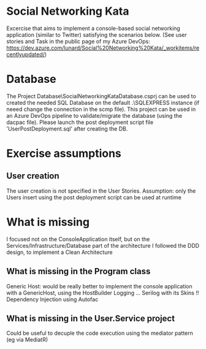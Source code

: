 # Social Networking Kata
Excercise that aims to implement a console-based social networking application (similar to Twitter) satisfying the scenarios below.
(See user stories and Task in the public page of my Azure DevOps: https://dev.azure.com/lunard/Social%20Networking%20Kata/_workitems/recentlyupdated/)

# Database
The Project Database\SocialNetworkingKataDatabase.csprj can be used to created the needed SQL Database on the default .\SQLEXPRESS 
instance (if neeed change the connection in the scmp file).
This project can be used in an Azure DevOps pipeline to validate/migrate the database (using the dacpac file).
Please launch the post deployment script file 'UserPostDeployment.sql' after creating the DB.

# Exercise assumptions 
## User creation
The user creation is not specified in the User Stories. 
Assumption: only the Users insert using the post deployment script can be used at runtime

# What is missing
I focused not on the ConsoleApplication itself, but on the Services/Infrastructure/Database part of the architecture
I followed the DDD design, to implement a Clean Architecture

## What is missing in the Program class
Generic Host: would be really better to implement the console application with a GenericHost, using the HostBuilder
Logging ... Serilog with its Skins !!
Dependency Injection using Autofac

## What is missing in the User.Service project
Could be useful to decuple the code execution using the mediator pattern (eg via MediatR)